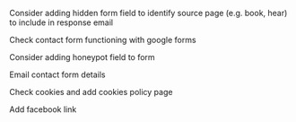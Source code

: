 Consider adding hidden form field to identify source page (e.g. book, hear) to include in response email

Check contact form functioning with google forms

Consider adding honeypot field to form

Email contact form details

Check cookies and add cookies policy page

Add facebook link
